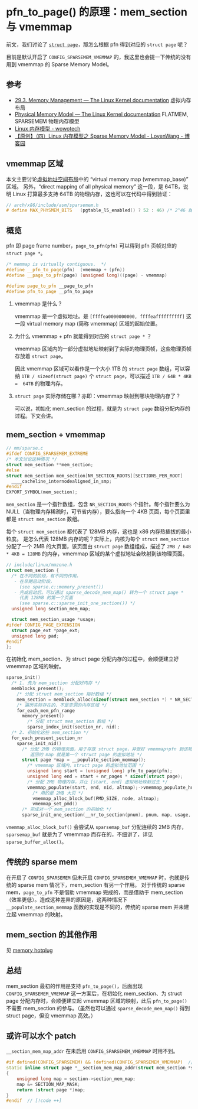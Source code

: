 # pfn_to_page() 的原理：mem_section 与 vmemmap

前文，我们讨论了 [`struct page`](./page.md)，那怎么根据 pfn 得到对应的 `struct page` 呢？

目前是默认开启了 `CONFIG_SPARSEMEM_VMEMMAP` 的，我这里也会提一下传统的没有用到 vmemmap 的 Sparse Memory Model。

## 参考

- [29.3. Memory Management — The Linux Kernel documentation](https://docs.kernel.org/arch/x86/x86_64/mm.html)
  虚拟内存布局
- [Physical Memory Model — The Linux Kernel documentation](https://docs.kernel.org/mm/memory-model.html)
  FLATMEM, SPARSEMEM 物理内存模型
- [Linux 内存模型 - wowotech](http://www.wowotech.net/memory_management/memory_model.html)
- [【原创】（四）Linux 内存模型之 Sparse Memory Model - LoyenWang - 博客园](https://www.cnblogs.com/LoyenWang/p/11523678.html)

## vmemmap 区域

本文主要讨论[虚拟地址空间布局](./layout.md)中的 “virtual memory map (vmemmap_base)” 区域。
另外，“direct mapping of all physical memory” 这一段，是 64TB，说明 Linux 打算最多支持 64TB 的物理内存，这也可以在代码中得到验证：

```cpp
// arch/x86/include/asm/sparsemem.h
# define MAX_PHYSMEM_BITS	(pgtable_l5_enabled() ? 52 : 46) /* 2^46 就是 64TB */
```

## 概览

pfn 即 page frame number，`page_to_pfn(pfn)` 可以得到 pfn 页帧对应的 `struct page *`。

```cpp
/* memmap is virtually contiguous.  */
#define __pfn_to_page(pfn)	(vmemmap + (pfn))
#define __page_to_pfn(page)	(unsigned long)((page) - vmemmap)

#define page_to_pfn __page_to_pfn
#define pfn_to_page __pfn_to_page
```

1. vmemmap 是什么？

   vmemmap 是一个虚拟地址。是 `[ffffea0000000000, ffffeaffffffffff]` 这一段 virtual memory map (简称 vmemmap) 区域的起始位置。

2. 为什么 vmemmap + pfn 就能得到对应的 `struct page *` ？

   vmemmap 区域内的一部分虚拟地址映射到了实际的物理页帧，这些物理页帧存放着 `struct page`。

   因此 vmemmap 区域可以看作是一个大小 1TB 的 `struct page` 数组，可以容纳 `1TB / sizeof(struct page)` 个 `struct page`，可以描述 `1TB / 64B * 4KB =  64TB` 的物理内存。

3. `struct page` 实际存储在哪？亦即：vmemmap 映射到哪块物理内存了？

   可以说，初始化 mem_section 的过程，就是为 `struct page` 数组分配内存的过程。下文会讲。

## mem_section + vmemmap

```cpp
// mm/sparse.c
#ifdef CONFIG_SPARSEMEM_EXTREME
/* 本文讨论这种情况 */
struct mem_section **mem_section;
#else
struct mem_section mem_section[NR_SECTION_ROOTS][SECTIONS_PER_ROOT]
  ____cacheline_internodealigned_in_smp;
#endif
EXPORT_SYMBOL(mem_section);
```

`mem_section` 是一个指针数组，包含 `NR_SECTION_ROOTS` 个指针。每个指针要么为 NULL（当物理内存稀疏时，可节省内存），要么指向一个 4KB 页面，每个页面里都是 `struct mem_section` 数组。

每个 `struct mem_section` 都代表了 128MB 内存，这也是 x86 内存热插拔的最小粒度。
是怎么代表 128MB 内存的呢？实际上，内核为每个 `struct mem_section` 分配了一个 2MB 的大页面，该页面由 `struct page` 数组组成，描述了 `2MB / 64B * 4KB = 128MB` 的内存，vmemmap 区域的某个虚拟地址会映射到该物理页面。

```cpp
// include/linux/mmzone.h
struct mem_section {
  /* 在不同的阶段，有不同的作用。
   - 在早期启动阶段，
     (see sparse.c::memory_present())
   - 完成启动后。可以通过 sparse_decode_mem_map() 转为一个 struct page *
     代表 128MB 的第一个页面
     (see sparse.c::sparse_init_one_section()) */
  unsigned long section_mem_map;

  struct mem_section_usage *usage;
#ifdef CONFIG_PAGE_EXTENSION
  struct page_ext *page_ext;
  unsigned long pad;
#endif
};
```

在初始化 mem_section、为 struct page 分配内存的过程中，会顺便建立好 vmemmap 区域的映射。

```cpp
sparse_init()
  /* 1. 先为 mem_section 分配好内存 */
  memblocks_present();
    /* 分配 struct mem_section 指针数组 */
    mem_section = memblock_alloc(sizeof(struct mem_section *) * NR_SECTION_ROOTS, align);
    /* 遍历实际存在的、不是空洞的内存区域 */
    for_each_mem_pfn_range
      memory_present()
        /* 分配 struct mem_section 数组 */
        sparse_index_init(section_nr, nid);
  /* 2. 初始化这些 mem_section */
  for_each_present_section_nr
    sparse_init_nid()
      /* 分配 2MB 的物理页面，用于存放 struct page，并做好 vmemmap+pfn 到该物理内存的映射
         返回的 map 就是第一个 struct page 的虚拟地址 */
      struct page *map = __populate_section_memmap();
        /* vmemmap 区域内，struct page 的虚拟地址范围 */
        unsigned long start = (unsigned long) pfn_to_page(pfn);
        unsigned long end = start + nr_pages * sizeof(struct page);
        /* 分配 2MB 物理内存，并让 [start, end] 虚拟地址映射过去 */
        vmemmap_populate(start, end, nid, altmap);->vmemmap_populate_hugepages()
          /* 用的是 2MB 大页 */
          vmemmap_alloc_block_buf(PMD_SIZE, node, altmap);
          vmemmap_set_pmd()
      /* 完成对一个 mem_section 的初始化 */
      sparse_init_one_section(__nr_to_section(pnum), pnum, map, usage, SECTION_IS_EARLY);
```

`vmemmap_alloc_block_buf()` 会尝试从 `sparsemap_buf` 分配连续的 2MB 内存，`sparsemap_buf` 就是为了 vmemmap 而存在的，不细讲了，详见 `sparse_buffer_alloc()`。

## 传统的 sparse mem

在开启了 `CONFIG_SPARSEMEM` 但未开启 `CONFIG_SPARSEMEM_VMEMMAP` 时，也就是传统的 sparse mem 情况下，mem_section 有另一个作用。
对于传统的 sparse mem，`page_to_pfn` 不是借助 vmemmap 完成的，而是借助于 mem_section（效率更低）。造成这种差异的原因是，这两种情况下 `__populate_section_memmap` 函数的实现是不同的，传统的 sparse mem 并未建立起 vmemmap 的映射。

## mem_section 的其他作用

见 [memory hotplug](./hotplug.md)

## 总结

mem_section 最初的作用是支持 `pfn_to_page()`，后面出现 `CONFIG_SPARSEMEM_VMEMMAP` 这一方案后，在初始化 mem_section、为 struct page 分配内存时，会顺便建立起 vmemmap 区域的映射，此后 `pfn_to_page()` 不需要 mem_section 的参与。（虽然也可以通过 `sparse_decode_mem_map()` 得到 struct page，但没 vmemmap 高效。）

## 或许可以水个 patch

`__section_mem_map_addr` 在未启用 `CONFIG_SPARSEMEM_VMEMMAP` 时用不到。

```cpp
#if defined(CONFIG_SPARSEMEM) && !defined(CONFIG_SPARSEMEM_VMEMMAP)  // [!code ++]
static inline struct page *__section_mem_map_addr(struct mem_section *section)
{
	unsigned long map = section->section_mem_map;
	map &= SECTION_MAP_MASK;
	return (struct page *)map;
}
#endif  // [!code ++]
```
